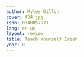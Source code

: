 ```yaml
---
author: Myles Dillon
cover: 434.jpg
isbn: 0340057971
lang: en-us
layout: review
title: Teach Yourself Irish
year: 0
---
```


